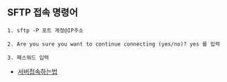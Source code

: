 ## SFTP 접속 명령어
```
1. sftp -P 포트 계정@IP주소

2. Are you sure you want to continue connecting (yes/no)? yes 를 입력

3. 패스워드 입력
```
- [서버접속하는법](https://parkdoyoung98.tistory.com/40)
